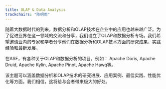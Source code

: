 ```yaml
---
title: OLAP & Data Analysis
trackchairs: "陈明雨"
---
```


随着大数据时代的到来，数据分析和OLAP技术在企业中的应用也越来越广泛。为了促进业界在这一领域的交流和分享，我们设立了OLAP和数据分析专场。我们希望邀请业内的专家和学者分享他们在数据分析和OLAP技术方面的研究成果、实践经验和最新发展。

在ASF，有各种关于OLAP和数据分析的项目，例如： Apache Doris, Apache Druid, Apache Kylin, Apache Pinot, Apache Hawq等。

该主题可以涵盖数据分析和OLAP技术的研究进展、应用案例、最佳实践、性能优化等方面。我们相信，这将给与会者带来极大的好处。
